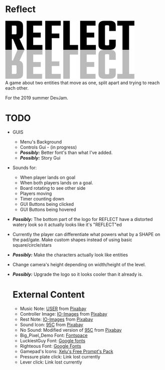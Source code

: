 # Reflect 
<img src="./logo.png"><br>
A game about two entities that move as one, split apart and trying to reach each other.


For the 2019 summer DevJam.

# TODO
 * GUIS
   - Menu's Background
   - Controls Gui - (in progress)
   - ***Possibly:*** Better font's than what I've added.
   - ***Possibly:*** Story Gui
 * Sounds for:
   - When player lands on goal
   - When both players lands on a goal.
   - Board rotating to see other side
   - Players moving
   - Timer counting down
   - GUI Buttons being clicked
   - GUI Buttons being hovered
 * ***Possibly:***  The bottom part of the logo for REFLECT have a distorted watery look so it actually looks like it's "REFLECT"ed
 * Currently the player can differentiate what powers what by a SHAPE on the pad/gate. Make custom shapes instead of using basic square/circle/stars
 * ***Possibly:*** Make the characters actually look like entities
 * Change camera's height depending on width/height of the level.
 * ***Possibly:*** Upgrade the logo so it looks cooler than it already is.
   
   # External Content
    - Music Note: <a href="https://pixabay.com/users/FotoshopTofs-2171839/?utm_source=link-attribution&amp;utm_medium=referral&amp;utm_campaign=image&amp;utm_content=1275177">USER</a> from <a href="https://pixabay.com/?utm_source=link-attribution&amp;utm_medium=referral&amp;utm_campaign=image&amp;utm_content=1275177">Pixabay</a>
    - Controller Image: <a href="https://pixabay.com/users/IO-Images-1096650/?utm_source=link-attribution&amp;utm_medium=referral&amp;utm_campaign=image&amp;utm_content=1827840">IO-Images</a> from <a href="https://pixabay.com/?utm_source=link-attribution&amp;utm_medium=referral&amp;utm_campaign=image&amp;utm_content=1827840">Pixabay</a>
    - Rest Note: <a href="https://pixabay.com/users/IO-Images-1096650/?utm_source=link-attribution&amp;utm_medium=referral&amp;utm_campaign=image&amp;utm_content=1827840">IO-Images</a> from <a href="https://pixabay.com/?utm_source=link-attribution&amp;utm_medium=referral&amp;utm_campaign=image&amp;utm_content=1827840">Pixabay</a>
    - Sound Icon: <a href="https://pixabay.com/users/95C-484762/?utm_source=link-attribution&amp;utm_medium=referral&amp;utm_campaign=image&amp;utm_content=937654">95C</a> from <a href="https://pixabay.com/?utm_source=link-attribution&amp;utm_medium=referral&amp;utm_campaign=image&amp;utm_content=937654">Pixabay</a>
    - No Sound: Modified version of <a href="https://pixabay.com/users/95C-484762/?utm_source=link-attribution&amp;utm_medium=referral&amp;utm_campaign=image&amp;utm_content=937654">95C</a> from <a href="https://pixabay.com/?utm_source=link-attribution&amp;utm_medium=referral&amp;utm_campaign=image&amp;utm_content=937654">Pixabay</a>
    - Big_Pixel_Demo Font: <a href="https://www.fontspace.com/studiotypo/big-pixel-demo">Fontspace</a>
    - LuckiestGuy Font: <a href="https://fonts.google.com/specimen/Luckiest+Guy">Google fonts</a>
    - Righteous Font: <a href="https://fonts.google.com/specimen/Righteous">Google Fonts</a>
    - Gamepad's Icons: <a href="https://opengameart.org/content/free-keyboard-and-controllers-prompts-pack">Xelu's Free Prompt's Pack</a>
    - Pressure plate click: Link lost currently
    - Lever click: Link lost currently